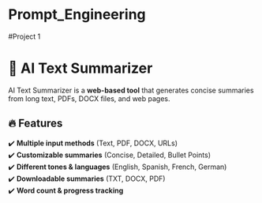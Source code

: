 # Prompt_Engineering

#Project 1
# 📜 AI Text Summarizer  

AI Text Summarizer is a **web-based tool** that generates concise summaries from long text, PDFs, DOCX files, and web pages.  

## 🔥 Features  
✔️ **Multiple input methods** (Text, PDF, DOCX, URLs)  
✔️ **Customizable summaries** (Concise, Detailed, Bullet Points)  
✔️ **Different tones & languages** (English, Spanish, French, German)  
✔️ **Downloadable summaries** (TXT, DOCX, PDF)  
✔️ **Word count & progress tracking**  
